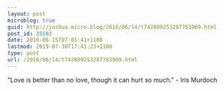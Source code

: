 ```yaml
---
layout: post
microblog: true
guid: http://joshua.micro.blog/2016/06/14/t742809253287763969.html
post_id: 35503
date: 2016-06-15T07:01:41+1100
lastmod: 2019-07-30T17:41:23+1100
type: post
url: /2016/06/14/t742809253287763969.html
---
```

"Love is better than no love, though it can hurt so much." - Iris Murdoch
